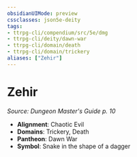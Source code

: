 ```yaml
---
obsidianUIMode: preview
cssclasses: json5e-deity
tags:
- ttrpg-cli/compendium/src/5e/dmg
- ttrpg-cli/deity/dawn-war
- ttrpg-cli/domain/death
- ttrpg-cli/domain/trickery
aliases: ["Zehir"]
---
```

# Zehir
*Source: Dungeon Master's Guide p. 10* 

- **Alignment**: Chaotic Evil
- **Domains**: Trickery, Death
- **Pantheon**: Dawn War
- **Symbol**: Snake in the shape of a dagger